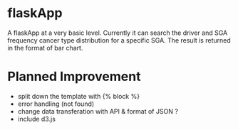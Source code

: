 # flaskApp
A flaskApp at a very basic level.
Currently it can search the driver and SGA frequency cancer type distribution for a specific SGA. The result is returned in the format of bar chart.

# Planned Improvement
* split down the template with {% block %}
* error handling (not found)
* change data transferation with API & format of JSON ?
* include d3.js


